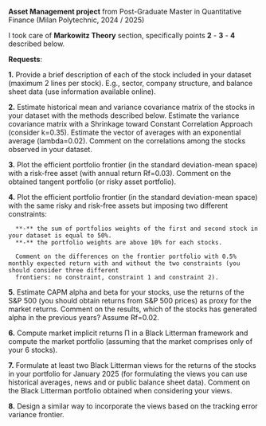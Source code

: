 **Asset Management project** from Post-Graduate Master in Quantitative Finance (Milan Polytechnic, 2024 / 2025)

I took care of **Markowitz Theory** section, specifically points **2** - **3** - **4** described below.


**Requests**:

**1.** Provide a brief description of each of the stock included in your dataset (maximum 2 lines per stock). E.g., sector, company structure, and balance sheet data (use 
       information available online).

**2.** Estimate historical mean and variance covariance matrix of the stocks in your dataset with the methods described below. Estimate the variance covariance matrix with a 
       Shrinkage toward Constant Correlation Approach (consider k=0.35). Estimate the vector of averages with an exponential average (lambda=0.02). Comment on the 
       correlations among the stocks observed in your dataset.

**3.** Plot the efficient portfolio frontier (in the standard deviation-mean space) with a risk-free asset (with annual return Rf=0.03). Comment on the obtained tangent 
       portfolio (or risky asset portfolio).

**4.** Plot the efficient portfolio frontier (in the standard deviation-mean space) with the same risky and risk-free assets but imposing two different constraints:

      **-** the sum of portfolios weights of the first and second stock in your dataset is equal to 50%.
      **-** the portfolio weights are above 10% for each stocks.

      Comment on the differences on the frontier portfolio with 0.5% monthly expected return with and without the two constraints (you should consider three different 
      frontiers: no constraint, constraint 1 and constraint 2).

**5.** Estimate CAPM alpha and beta for your stocks, use the returns of the S&P 500 (you should obtain returns from S&P 500 prices) as proxy for the market returns. Comment 
       on the results, which of the stocks has generated alpha in the previous years? Assume Rf=0.02.

**6.** Compute market implicit returns Π in a Black Litterman framework and compute the market portfolio (assuming that the market comprises only of your 6 stocks).

**7.** Formulate at least two Black Litterman views for the returns of the stocks in your portfolio for January 2025 (for formulating the views you can use historical 
       averages, news and or public balance sheet data). Comment on the Black Litterman portfolio obtained when considering your views.

**8.** Design a similar way to incorporate the views based on the tracking error variance frontier.
